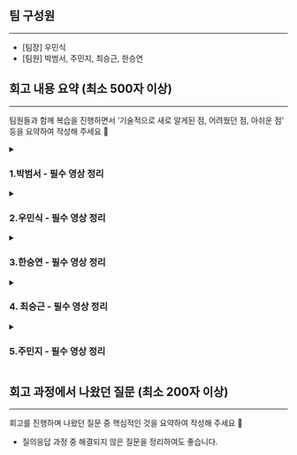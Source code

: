## 팀 구성원

---

- [팀장] 우민식
- [팀원] 박범서, 주민지, 최승근, 한승연

## 회고 내용 요약 (최소 500자 이상)

---

팀원들과 함께 복습을 진행하면서 ‘기술적으로 새로 알게된 점, 어려웠던 점, 아쉬운 점' 등을 요약하여 작성해 주세요 🙂
<details>
<summary><h3>1.박범서 - 필수 영상 정리</h1></summary>
<div markdown="1">

- https://lean-weaver-944.notion.site/Git-branch-72bd41990509451b9545cd27efe0c3ed
- https://lean-weaver-944.notion.site/CPU-762b17e9871e47e4af9718fdacbf85c3
</div>
</details>

<details>
<summary><h3>2.우민식 - 필수 영상 정리</h1></summary>
<div markdown="1">

- https://honey-worm-a12.notion.site/2-ec840068a9ea4b378ddf4e8d16171d90
</div>
</details>

<details>
<summary><h3>3.한승연 - 필수 영상 정리</h1></summary>
<div markdown="1">

- https://subsequent-shroud-fd5.notion.site/_-344fbb63d48f44d49d5a2e6b37d3c9a2
</div>
</details>

<details>
<summary><h3>4. 최승근 - 필수 영상 정리</h1></summary>
<div markdown="1">
  
- https://heavenly-rubidium-d41.notion.site/2-3637f196a4524e44a77f4213529f88e6
</div>
</details>

<details>
<summary><h3>5.주민지 - 필수 영상 정리</h1></summary>
<div markdown="1">

- https://forhighproductivity.notion.site/8-67791b76121c4f36ba4b59ffe5a75364
</div>
</details>


## 회고 과정에서 나왔던 질문 (최소 200자 이상)

---

회고를 진행하며 나왔던 질문 중 핵심적인 것을 요약하여 작성해 주세요 🙂

- 질의응답 과정 중 해결되지 않은 질문을 정리하여도 좋습니다.


